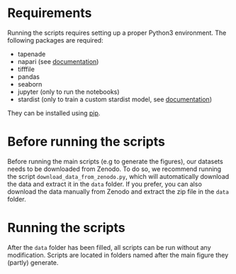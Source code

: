 # Requirements

Running the scripts requires setting up a proper Python3 environment. The following packages are required:
 - tapenade
 - napari (see [documentation](https://napari.org/dev/tutorials/fundamentals/installation.html))
 - tifffile
 - pandas
 - seaborn
 - jupyter (only to run the notebooks)
 - stardist (only to train a custom stardist model, see [documentation](https://stardist.net/))

They can be installed using [pip](https://pip.pypa.io/en/stable/getting-started/).

# Before running the scripts

Before running the main scripts (e.g to generate the figures), our datasets needs to be downloaded from Zenodo. 
To do so, we recommend running the script `download_data_from_zenodo.py`, which will automatically download the data and extract it in the `data` folder.
If you prefer, you can also download the data manually from Zenodo and extract the zip file in the `data` folder.

# Running the scripts

After the `data` folder has been filled, all scripts can be run without any modification. Scripts are located in folders named after the main figure they (partly) generate.


